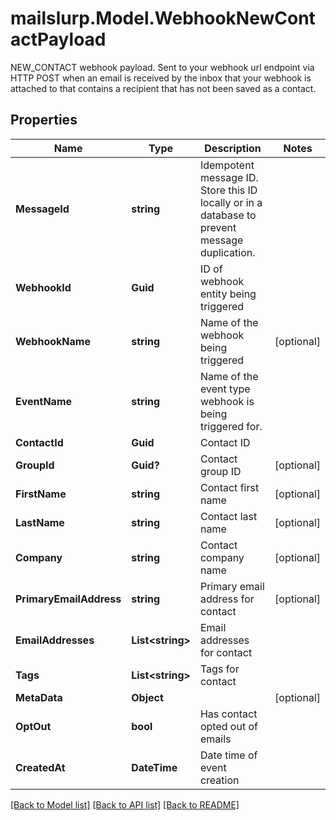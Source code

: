 # mailslurp.Model.WebhookNewContactPayload
NEW_CONTACT webhook payload. Sent to your webhook url endpoint via HTTP POST when an email is received by the inbox that your webhook is attached to that contains a recipient that has not been saved as a contact.

## Properties

Name | Type | Description | Notes
------------ | ------------- | ------------- | -------------
**MessageId** | **string** | Idempotent message ID. Store this ID locally or in a database to prevent message duplication. | 
**WebhookId** | **Guid** | ID of webhook entity being triggered | 
**WebhookName** | **string** | Name of the webhook being triggered | [optional] 
**EventName** | **string** | Name of the event type webhook is being triggered for. | 
**ContactId** | **Guid** | Contact ID | 
**GroupId** | **Guid?** | Contact group ID | [optional] 
**FirstName** | **string** | Contact first name | [optional] 
**LastName** | **string** | Contact last name | [optional] 
**Company** | **string** | Contact company name | [optional] 
**PrimaryEmailAddress** | **string** | Primary email address for contact | [optional] 
**EmailAddresses** | **List&lt;string&gt;** | Email addresses for contact | 
**Tags** | **List&lt;string&gt;** | Tags for contact | 
**MetaData** | **Object** |  | [optional] 
**OptOut** | **bool** | Has contact opted out of emails | 
**CreatedAt** | **DateTime** | Date time of event creation | 

[[Back to Model list]](../README#documentation-for-models) [[Back to API list]](../README#documentation-for-api-endpoints) [[Back to README]](../README)

